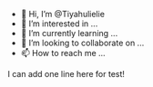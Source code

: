 - 👋 Hi, I’m @Tiyahulielie
- 👀 I’m interested in ...
- 🌱 I’m currently learning ...
- 💞️ I’m looking to collaborate on ...
- 📫 How to reach me ...

<!---
Tiyahulielie/Tiyahulielie is a ✨ special ✨ repository because its `README.md` (this file) appears on your GitHub profile.
You can click the Preview link to take a look at your changes.
--->

I can add one line here for test!
